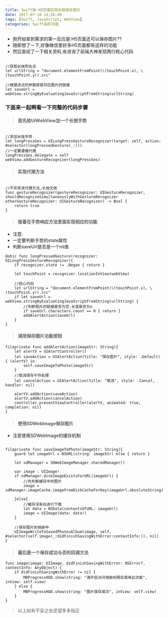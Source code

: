 ```yaml
---
title: Swift版-H5页面实现长按保存图片
date: 2017-07-10 14:26:40
tags: [Swift, JavaScript, WebView]
categories: Swift高阶功能
---
```


- 刚开始拿到需求的第一反应是:H5页面还可以保存图片??
- 随即想了一下,好像微信里好多H5页面都有这样的功能
- 然后查阅了一下相关资料,有咨询了前端大神发现两行核心代码

```objc

//获取长按所在点
let urlString = "document.elementFromPoint(\(touchPoint.x), \(touchPoint.y)).src"

//根据该点的参数获取对应图片的链接
let saveUrl = webView.stringByEvaluatingJavaScriptFromString(urlString)

```
<!-- more -->

### 下面来一起啊看一下完整的代码步骤

> #### 首先给UiWebView加一个长按手势

```objc

//添加长按手势
let longPressGes = UILongPressGestureRecognizer(target: self, action: #selector(longPressedGesture(_:)))
//一定要遵循代理
longPressGes.delegate = self
webView.addGestureRecognizer(longPressGes)

```

> #### 实现代理方法

```objc

//不实现该代理方法,长按无效
func gestureRecognizer(gestureRecognizer: UIGestureRecognizer, shouldRecognizeSimultaneouslyWithGestureRecognizer otherGestureRecognizer: UIGestureRecognizer) -> Bool {
    return true
}

```

> #### 接着在手势响应方法里面实现相应的功能

-  注意:
 - 一定要判断手势的state属性
 - 判断saveUrl是否是一个nil值


```
@objc func longPressedGesture(recognizer: UILongPressGestureRecognizer){
    if recognizer.state != .Began { return }

    let touchPoint = recognizer.locationInView(webView)

    //核心代码
    let urlString = "document.elementFromPoint(\(touchPoint.x), \(touchPoint.y)).src"
    if let saveUrl = webView.stringByEvaluatingJavaScriptFromString(urlString) {
        //判断图片的链接是否为空,长度是否为o
        if saveUrl.characters.count == 0 { return }
        addAlertAction(saveUrl)
    }
}
```

> #### 调用保存图片功能按钮

```objc
fileprivate func addAlertAction(imageStr: String){
    let alertV = UIAlertController()
    let saveAction = UIAlertAction(title: "保存图片", style: .Default) { (alertV) in
        self.saveImageToPhoto(imageStr)
    }
    //取消保存不作处理
    let cancelAction = UIAlertAction(title: "取消", style: .Cancel, handler: nil)

    alertV.addAction(saveAction)
    alertV.addAction(cancelAction)
    controller.presentViewController(alertV, animated: true, completion: nil)
}
```

> #### 使用SDWebImage保存图片

- 注意使用SDWebImage的缓存机制

```objc

fileprivate func saveImageToPhoto(imageStr: String){
    guard let imageUrl = NSURL(string: imageStr) else { return }

    let sdManager = SDWebImageManager.sharedManager()

    var image : UIImage!
    if sdManager.diskImageExistsForURL(imageUrl) {
        //先判断缓存中的图片
        image = sdManager.imageCache.imageFromDiskCacheForKey(imageUrl.absoluteString)

    }else{
        //缓存没有在进行下载
        let data = NSData(contentsOfURL: imageUrl)
        image = UIImage(data: data!)
    }

    //保存图片到相册中
    UIImageWriteToSavedPhotosAlbum(image, self, #selector(self.image(_:didFinishSavingWithError:contextInfo:)), nil)
}
```

> #### 最后是一个保存成功与否的回调方法


```objc
func image(image: UIImage, didFinishSavingWithError: NSError?, contextInfo: AnyObject) {
    if didFinishSavingWithError != nil {
        MBProgressHUD.show(string: "请开启访问相册权限后使用此功能", inView: self.view)
    } else {
        MBProgressHUD.show(string: "图片保存成功", inView: self.view)
    }
}

```


>  以上如有不妥之处还望多多指正
